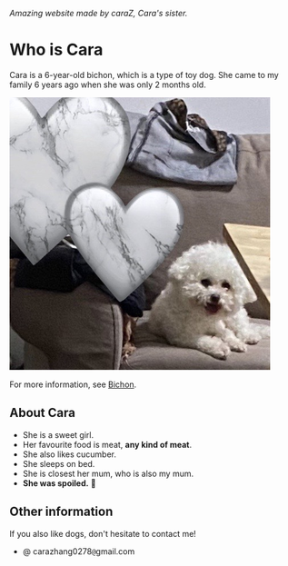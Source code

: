 *Amazing website made by caraZ, Cara's sister.*
# Who is Cara

Cara is a 6-year-old bichon, which is a type of toy dog. She came to my family 6 years ago when she was only 2 months old. 

![Cara](/IMG_3019.jpg)

For more information, see [Bichon](https://en.wikipedia.org/wiki/Bichon).

## About Cara ##

* She is a sweet girl.
* Her favourite food is meat, **any kind of meat**.
* She also likes cucumber.
* She sleeps on bed.
* She is closest her mum, who is also my mum.
* **She was spoiled.** 🫢 

## Other information 
If you also like dogs, don't hesitate to contact me!
- @ carazhang0278`@`gmail.com





